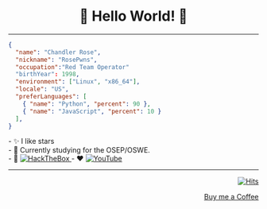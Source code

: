 <div align="center">

# 🤗 Hello World! 🤗

</div>

---

```json
{
  "name": "Chandler Rose",
  "nickname": "RosePwns",
  "occupation":"Red Team Operator"
  "birthYear": 1998,
  "environment": ["Linux", "x86_64"],
  "locale": "US",
  "preferLanguages": [
    { "name": "Python", "percent": 90 },
    { "name": "JavaScript", "percent": 10 }
  ],
}
```
<div align="left">
- ✨ I like stars
  <br>
- 👀 Currently studying for the OSEP/OSWE. 
  <br>
- 👾 <a href="https://app.hackthebox.com/profile/1055111">
  <img src="https://app.hackthebox.com/profile/badges/1055111" alt="HackTheBox">
       </a>
- ♥️   <a href="https://www.youtube.com/channel/UCmX-WqhGSMDbBSs9nHjF-wA">
  <img src="" alt="YouTube">
</a>

---

<div align="center">

</div>
<div align="end">

[![Hits](https://hits.seeyoufarm.com/api/count/incr/badge.svg?url=https%3A%2F%2Fgithub.com%2FRosePwns&count_bg=%235EBA18&title_bg=%23353333&icon=&icon_color=%23E7E7E7&title=hits&edge_flat=false)](https://hits.seeyoufarm.com)
  
[Buy me a Coffee](https://www.buymeacoffee.com/crose)

